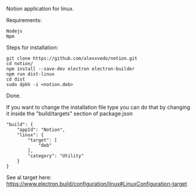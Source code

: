 Notion application for linux.

Requirements:

	Nodejs
	Npm

Steps for installation:

	git clone https://github.com/alexxvedo/notion.git
	cd notion/
	npm install --save-dev electron electron-builder
	npm run dist-linux
	cd dist
	sudo dpkh -i <notion.deb>

Done.

If you want to change the installation file type you can do that by changing it inside
the "build/targets" section of package.json

	"build": {
		"appId": "Notion",
		"linux": {
			"target": [
				"deb"
			],
			"category": "Utility"
	 	}
  	}

See al target here: https://www.electron.build/configuration/linux#LinuxConfiguration-target
